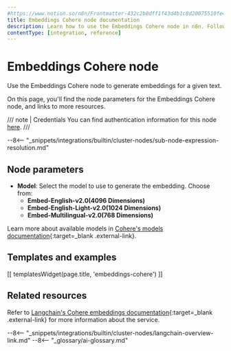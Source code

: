 ```yaml
---
#https://www.notion.so/n8n/Frontmatter-432c2b8dff1f43d4b1c8d20075510fe4
title: Embeddings Cohere node documentation
description: Learn how to use the Embeddings Cohere node in n8n. Follow technical documentation to integrate Embeddings Cohere node into your workflows.
contentType: [integration, reference]
---
```


# Embeddings Cohere node

Use the Embeddings Cohere node to generate embeddings for a given text.

On this page, you'll find the node parameters for the Embeddings Cohere node, and links to more resources.

/// note | Credentials
You can find authentication information for this node [here](/integrations/builtin/credentials/cohere/).
///

--8<-- "_snippets/integrations/builtin/cluster-nodes/sub-node-expression-resolution.md"

## Node parameters

* **Model**: Select the model to use to generate the embedding. Choose from:
    * **Embed-English-v2.0(4096 Dimensions)**
	* **Embed-English-Light-v2.0(1024 Dimensions)**
	* **Embed-Multilingual-v2.0(768 Dimensions)**

Learn more about available models in [Cohere's models documentation](https://docs.cohere.com/docs/models){:target=_blank .external-link}.

## Templates and examples

<!-- see https://www.notion.so/n8n/Pull-in-templates-for-the-integrations-pages-37c716837b804d30a33b47475f6e3780 -->
[[ templatesWidget(page.title, 'embeddings-cohere') ]]

## Related resources

Refer to [Langchain's Cohere embeddings documentation](https://js.langchain.com/docs/integrations/text_embedding/cohere/){:target=_blank .external-link} for more information about the service.

--8<-- "_snippets/integrations/builtin/cluster-nodes/langchain-overview-link.md"
--8<-- "_glossary/ai-glossary.md"

